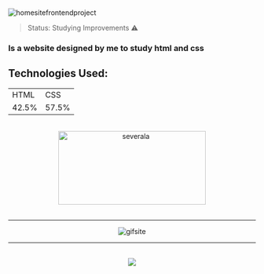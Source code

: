 <a src="https://jp0liveira.github.io/03frontendprojects/" target="_blank"><br>
![homesitefrontendproject](https://user-images.githubusercontent.com/106454449/183252649-039f4a80-62da-43aa-a326-f74b9a3699f0.PNG) 
</a>
> Status: Studying Improvements ⚠️
### Is a website designed by me to study html and css
## Technologies Used:
<table>
  <tr>
    <td>HTML</td>
    <td>CSS</td>
  </tr>
  <tr>
    <td>42.5%</td>
    <td>57.5%</td>
  </tr>
</table>
<br>
<div align=center>
<img src="https://user-images.githubusercontent.com/106454449/178341906-6628c420-8f59-4b15-93a8-6a7803c6a32d.png" alt="severala"  height="150" width="300" >
</div>
<br>
<hr>
<div align=center>
<img src="https://user-images.githubusercontent.com/106454449/183253931-e07cfc7c-69e3-48af-bb3e-e2612e357e14.gif" alt="gifsite">
</div>
<hr>
<br>
<div align= center> 
<a href="https://github.com/Jp0liveira" target = "_blank"><img src="https://user-images.githubusercontent.com/106454449/170875557-946eb2b1-085d-47aa-9a48-f90e038f94a8.jpg"></a>
</div>
